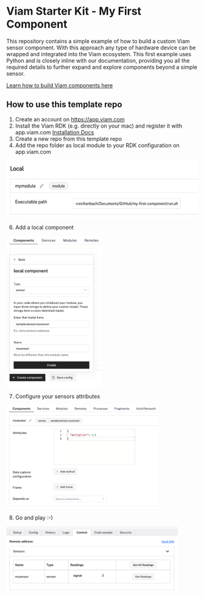 # Viam Starter Kit - My First Component
This repository contains a simple example of how to build a custom Viam sensor component. With this approach any type of hardware device can be wrapped and integrated into the Viam ecosystem. This first example uses Python and is closely inline with our documentation, providing you all the required details to further expand and explore components beyond a simple sensor.

[Learn how to build Viam components here](https://docs.viam.com/registry/create/)

## How to use this template repo

1. Create an account on https://app.viam.com
2. Install the Viam RDK (e.g. directly on your mac) and register it with app.viam.com [Installation Docs](https://docs.viam.com/installation/)
3. Create a new repo from this template repo
4. Add the repo folder as local module to your RDK configuration on app.viam.com

<img src="./media/local_module.png" height="150">

6. Add a local component

<img src="./media/local_sensor.png" width="250">

7. Configure your sensors attributes

<img src="./media/sensor_attributes.png" width="400">

8. Go and play :-)

<img src="./media/sensor_play.png" width="450">
